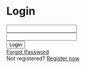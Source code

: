 <!DOCTYPE html>
<html>
    <head>
        <link rel="stylesheet" href="New.css">
        <link href='https://unpkg.com/boxicons@2.1.4/css/boxicons.min.css' rel='stylesheet'>
    </head>
    <body background="class.jpg" style="background-repeat: no-repeat;background-size: cover;">
        <div class="wrapper" style="border:10px">
            <form action="student_db.php" method="post">
                <h1>Login</h1>
                <div class="input-box">
                    <input type="text" name="name" >
                    <i class='bx bxs-user'></i>
                </div>
                <div class="input-box">
                    <input type="password" name="pass">
                    <i class='bx bxs-lock'></i>
                </div>
                <div>
                    <button type="submit" value="Login" class="btn">Login</button>
                </div>
                <div id="forgot-pass">
                    <a href="forgot_pass.html">Forgot Password</a>
                </div>
                <div id="forgot-pass">
                    Not registered? 
                    <a href="Register.html">Register now</a>
                </div>
            </form>
        </div>
    </body>
</html>
